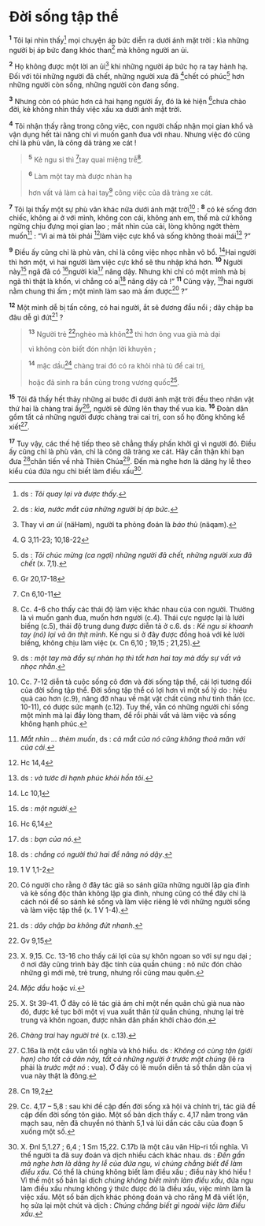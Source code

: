 # Đời sống tập thể
<sup><b>1</b></sup> Tôi lại nhìn thấy[^1] mọi chuyện áp bức diễn ra dưới ánh mặt trời : kìa những người bị áp bức đang khóc than[^2] mà không người an ủi.

<sup><b>2</b></sup> Họ không được một lời an ủi[^3] khi những người áp bức họ ra tay hành hạ. Đối với tôi những người đã chết, những người xưa đã [^1*]chết có phúc[^4] hơn những người còn sống, những người còn đang sống.

<sup><b>3</b></sup> Nhưng còn có phúc hơn cả hai hạng người ấy, đó là kẻ hiện [^2*]chưa chào đời, kẻ không nhìn thấy việc xấu xa dưới ánh mặt trời.

<sup><b>4</b></sup> Tôi nhận thấy rằng trong công việc, con người chấp nhận mọi gian khổ và vận dụng hết tài năng chỉ vì muốn ganh đua với nhau. Nhưng việc đó cũng chỉ là phù vân, là công dã tràng xe cát !


> <sup><b>5</b></sup> Kẻ ngu si thì [^3*]tay quai miệng trễ[^5].
>


> <sup><b>6</b></sup> Làm một tay mà được nhàn hạ
> 
> hơn vất vả làm cả hai tay[^6] công việc của dã tràng xe cát.
>

<sup><b>7</b></sup> Tôi lại thấy một sự phù vân khác nữa dưới ánh mặt trời[^7] : <sup><b>8</b></sup> có kẻ sống đơn chiếc, không ai ở với mình, không con cái, không anh em, thế mà cứ không ngừng chịu đựng mọi gian lao ; mắt nhìn của cải, lòng không ngớt thèm muốn[^8] : “Vì ai mà tôi phải [^4*]làm việc cực khổ và sống không thoải mái[^9] ?”

<sup><b>9</b></sup> Điều ấy cũng chỉ là phù vân, chỉ là công việc nhọc nhằn vô bổ. [^5*]Hai người thì hơn một, vì hai người làm việc cực khổ sẽ thu nhập khá hơn. <sup><b>10</b></sup> Người này[^10] ngã đã có [^6*]người kia[^11] nâng dậy. Nhưng khi chỉ có một mình mà bị ngã thì thật là khốn, vì chẳng có ai[^12] nâng dậy cả !” <sup><b>11</b></sup> Cũng vậy, [^7*]hai người nằm chung thì ấm ; một mình làm sao mà ấm được[^13] ?”

<sup><b>12</b></sup> Một mình dễ bị tấn công, có hai người, ắt sẽ đương đầu nổi ; dây chập ba đâu dễ gì đứt[^14] ?


> <sup><b>13</b></sup> Người trẻ [^8*]nghèo mà khôn[^15] thì hơn ông vua già mà dại
> 
> vì không còn biết đón nhận lời khuyên ;
>


> <sup><b>14</b></sup> mặc dầu[^16] chàng trai đó có ra khỏi nhà tù để cai trị,
> 
> hoặc đã sinh ra bần cùng trong vương quốc[^17].
>

<sup><b>15</b></sup> Tôi đã thấy hết thảy những ai bước đi dưới ánh mặt trời đều theo nhân vật thứ hai là chàng trai ấy[^18], người sẽ đứng lên thay thế vua kia. <sup><b>16</b></sup> Đoàn dân gồm tất cả những người được chàng trai cai trị, con số họ đông không kể xiết[^19].

<sup><b>17</b></sup> Tuy vậy, các thế hệ tiếp theo sẽ chẳng thấy phấn khởi gì vì người đó. Điều ấy cũng chỉ là phù vân, chỉ là công dã tràng xe cát. Hãy cẩn thận khi bạn đưa [^9*]chân tiến về nhà Thiên Chúa[^20]. Đến mà nghe hơn là dâng hy lễ theo kiểu của đứa ngu chỉ biết làm điều xấu[^21].

[^1]: ds : <i>Tôi quay lại và được thấy</i>.
[^2]: ds : <i>kìa, nước mắt của những người bị áp bức</i>.
[^3]: Thay vì <i>an ủi</i> (<span class="hebrew-translit">näHam</span>), người ta phỏng đoán là <i>báo thù</i> (<span class="hebrew-translit">näqam</span>).
[^4]: ds : <i>Tôi chúc mừng (ca ngợi) những người đã chết, những người xưa đã chết</i> (x. 7,1).
[^5]: Cc. 4-6 cho thấy các thái độ làm việc khác nhau của con người. Thường là vì muốn ganh đua, muốn hơn người (c.4). Thái cực ngược lại là lười biếng (c.5), thái độ trung dung được diễn tả ở c.6. ds : <i>Kẻ ngu si khoanh tay (nó) lại và ăn thịt mình</i>. Kẻ ngu si ở đây được đồng hoá với kẻ lười biếng, không chịu làm việc (x. Cn 6,10 ; 19,15 ; 21,25).
[^6]: ds : <i>một tay mà đầy sự nhàn hạ thì tốt hơn hai tay mà đầy sự vất vả nhọc nhằn</i>.
[^7]: Cc. 7-12 diễn tả cuộc sống cô đơn và đời sống tập thể, cái lợi tương đối của đời sống tập thể. Đời sống tập thể có lợi hơn vì một số lý do : hiệu quả cao hơn (c.9), nâng đỡ nhau về mặt vật chất cũng như tinh thần (cc. 10-11), có được sức mạnh (c.12). Tuy thế, vẫn có những người chỉ sống một mình mà lại đầy lòng tham, để rồi phải vất vả làm việc và sống không hạnh phúc.
[^8]: <i>Mắt nhìn ... thèm muốn</i>, ds : <i>cả mắt của nó cũng không thoả mãn với của cải</i>.
[^9]: ds : <i>và tước đi hạnh phúc khỏi hồn tôi</i>.
[^10]: ds : <i>một người</i>.
[^11]: ds : <i>bạn của nó</i>.
[^12]: ds : <i>chẳng có người thứ hai để nâng nó dậy</i>.
[^13]: Có người cho rằng ở đây tác giả so sánh giữa những người lập gia đình và kẻ sống độc thân không lập gia đình, nhưng cũng có thể đây chỉ là cách nói để so sánh kẻ sống và làm việc riêng lẻ với những người sống và làm việc tập thể (x. 1 V 1-4).
[^14]: ds : <i>dây chập ba không đứt nhanh</i>.
[^15]: X. 9,15. Cc. 13-16 cho thấy cái lợi của sự khôn ngoan so với sự ngu dại ; ở nơi đây cũng trình bày đặc tính của quần chúng : nô nức đón chào những gì mới mẻ, trẻ trung, nhưng rồi cũng mau quên.
[^16]: <i>Mặc dầu</i> hoặc <i>vì</i>.
[^17]: X. St 39-41. Ở đây có lẽ tác giả ám chỉ một nền quân chủ già nua nào đó, được kế tục bởi một vị vua xuất thân từ quần chúng, nhưng lại trẻ trung và khôn ngoan, được nhân dân phấn khởi chào đón.
[^18]: <i>Chàng trai</i> hay <i>người trẻ</i> (x. c.13).
[^19]: C.16a là một câu văn tối nghĩa và khó hiểu. ds : <i>Không có cùng tận (giới hạn) cho tất cả dân này, tất cả những người ở trước mặt chúng</i> (lẽ ra phải là <i>trước mặt nó</i> : vua). Ở đây có lẽ muốn diễn tả số thần dân của vị vua này thật là đông.
[^20]: Cc. 4,17 – 5,8 : sau khi đề cập đến đời sống xã hội và chính trị, tác giả đề cập đến đời sống tôn giáo. Một số bản dịch thấy c. 4,17 nằm trong văn mạch sau, nên đã chuyển nó thành 5,1 và lùi dần các câu của đoạn 5 xuống một số.
[^21]: X. Đnl 5,1.27 ; 6,4 ; 1 Sm 15,22. C.17b là một câu văn Híp-ri tối nghĩa. Vì thế người ta đã suy đoán và dịch nhiều cách khác nhau. ds : <i>Đến gần mà nghe hơn là dâng hy lễ của đứa ngu, vì chúng chẳng biết để làm điều xấu</i>. Có thể là chúng không biết làm điều xấu ; điều này khó hiểu ! Vì thế một số bản lại dịch <i>chúng không biết mình làm điều xấu</i>, đứa ngu làm điều xấu nhưng không ý thức được đó là điều xấu, việc mình làm là việc xấu. Một số bản dịch khác phỏng đoán và cho rằng M đã viết lộn, họ sửa lại một chút và dịch : <i>Chúng chẳng biết gì ngoài việc làm điều xấu</i>.
[^1*]: G 3,11-23; 10,18-22
[^2*]: Gr 20,17-18
[^3*]: Cn 6,10-11
[^4*]: Hc 14,4
[^5*]: Lc 10,1
[^6*]: Hc 6,14
[^7*]: 1 V 1,1-2
[^8*]: Gv 9,15
[^9*]: Cn 19,2
